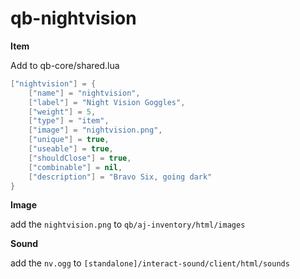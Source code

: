# qb-nightvision

**Item**

Add to qb-core/shared.lua
```lua
["nightvision"] = {
    ["name"] = "nightvision",
    ["label"] = "Night Vision Goggles",
    ["weight"] = 5,
    ["type"] = "item",
    ["image"] = "nightvision.png",
    ["unique"] = true,
    ["useable"] = true,
    ["shouldClose"] = true,
    ["combinable"] = nil,
    ["description"] = "Bravo Six, going dark"
}
```

**Image**

add the `nightvision.png` to `qb/aj-inventory/html/images`

**Sound**

add the `nv.ogg` to `[standalone]/interact-sound/client/html/sounds`
